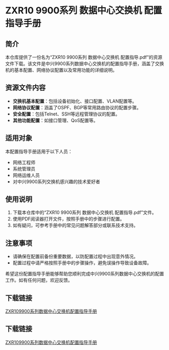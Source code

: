# ZXR10 9900系列 数据中心交换机 配置指导手册

## 简介

本仓库提供了一份名为“ZXR10 9900系列 数据中心交换机 配置指导.pdf”的资源文件下载。该文件是中兴9900系列数据中心交换机的配置指导手册，涵盖了交换机的基本配置、网络协议配置以及常用功能的详细说明。

## 资源文件内容

- **交换机基本配置**：包括设备初始化、接口配置、VLAN配置等。
- **网络协议配置**：涵盖了OSPF、BGP等常用路由协议的配置步骤。
- **安全配置**：包括Telnet、SSH等远程管理协议的配置。
- **其他功能配置**：如接口管理、QoS配置等。

## 适用对象

本配置指导手册适用于以下人员：

- 网络工程师
- 系统管理员
- 网络运维人员
- 对中兴9900系列交换机感兴趣的技术爱好者

## 使用说明

1. 下载本仓库中的“ZXR10 9900系列 数据中心交换机 配置指导.pdf”文件。
2. 使用PDF阅读器打开文件，按照手册中的步骤进行配置。
3. 如有疑问，可参考手册中的常见问题解答部分或联系技术支持。

## 注意事项

- 请确保在配置前备份重要数据，以防配置过程中出现意外情况。
- 配置过程中请严格按照手册中的步骤操作，避免误操作导致设备故障。

希望这份配置指导手册能够帮助您顺利完成中兴9900系列数据中心交换机的配置工作。如有任何问题，欢迎反馈。

## 下载链接

[ZXR109900系列数据中心交换机配置指导手册](https://pan.quark.cn/s/920a737ac8ae)

## 下载链接

[ZXR109900系列数据中心交换机配置指导手册](https://pan.quark.cn/s/a24d0f0e650f)